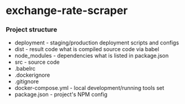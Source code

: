 # exchange-rate-scraper

### Project structure

* deployment            - staging/production deployment scripts and configs
* dist                  - result code what is compiled source code via babel
* node_modules          - dependencies what is listed in package.json
* src                   - source code
* .babelrc
* .dockerignore
* .gitignore
* docker-compose.yml    - local development/running tools set
* package.json          - project's NPM config

